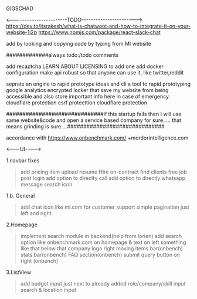 GIGSCHAD

<-----------------------TODO----------------------->
https://dev.to/itsrakesh/what-is-chatwoot-and-how-to-integrate-it-on-your-website-1i2p
https://www.npmjs.com/package/react-slack-chat

add by looking and copying code by typing from MI website 

#############always todo:/todo comments

add recaptcha
LEARN ABOUT LICENSING to add one
add docker configuration
make api robust so that anyone can use it, like twitter,reddit

seprate an engine to rapid prototype ideas and cli a tool to rapid prototyping
google analytics
encrypted locker that save my website from being accessible and also store important info here in case of emergency.
cloudflare protection
csrf protecttion
cloudflare protection

##############################if this startup fails then I will use same website&code and open a service based company for sure.....
that means grinding is sure....##############################



accordance with https://www.onbenchmark.com/ +mordorintelligence.com

<---UI---->

1.navbar fixes
  >add pricing item
  >upload resume
  >Hire on-contract
  >find clients
  >free job post
  >login
  >add option to direclty call
  >add option to directly whatsapp message
  >search icon

1.b. General
  >add chat icon like mi.com for customer support
  >simple pagination just left and right

2.Homepage
  >implement search module in backend(help from lorien)
  >add search option like onbenchmark.com on homepage & text on left something like that 
  >below that company logo right moving items bar(onbench)
  >stats bar(onbench)
  >FAQ section(onbench)
  >submit query button on right (onbench)


3.ListView 
  >add budget input just next to already added role/company/skill input search & location input





 